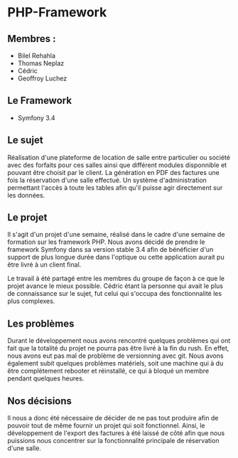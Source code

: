 # PHP-Framework

## Membres : 
  - Bilel Rehahla
  - Thomas Neplaz
  - Cédric
  - Geoffroy Luchez
  
## Le Framework
  - Symfony 3.4
  
## Le sujet

Réalisation d'une plateforme de location de salle entre particulier ou société avec des forfaits pour ces salles ainsi que différent modules disponnible et pouvant être choisit par le client.
La génération en PDF des factures une fois la réservation d'une salle effectué.
Un système d'administration permettant l'accès à toute les tables afin qu'il puisse agir directement sur les données.
  
## Le projet

Il s'agit d'un projet d'une semaine, réalisé dans le cadre d'une semaine de formation sur les framework PHP. Nous avons décidé de prendre le framework Symfony dans sa version stable 3.4 afin de bénéficier d'un support de plus longue durée dans l'optique ou cette application aurait pu être livré à un client final.

Le travail à été partagé entre les membres du groupe de façon à ce que le projet avance le mieux possible. Cédric étant la personne qui avait le plus de connaissance sur le sujet, fut celui qui s'occupa des fonctionnalité les plus complexes. 

## Les problèmes

Durant le développement nous avons rencontré quelques problèmes qui ont fait que la totalité du projet ne pourra pas être livré à la fin du rush. En effet, nous avons eut pas mal de problème de versionning avec git.
Nous avons également subit quelques problèmes matériels, soit une machine qui à du être complètement rebooter et réinstallé, ce qui à bloqué un membre pendant quelques heures.

## Nos décisions

Il nous a donc été nécessaire de décider de ne pas tout produire afin de pouvoir tout de même fournir un projet qui soit fonctionnel. Ainsi, le développement de l'export des factures à été laissé de côté afin que nous puissions nous concentrer sur la fonctionnalité principale de réservation d'une salle.

